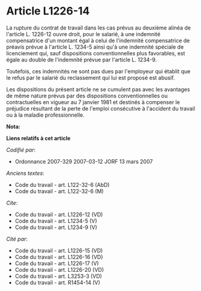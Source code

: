 # Article L1226-14

La rupture du contrat de travail dans les cas prévus au deuxième alinéa de l'article L. 1226-12 ouvre droit, pour le salarié,
à une indemnité compensatrice d'un montant égal à celui de l'indemnité compensatrice de préavis prévue à l'article L. 1234-5
ainsi qu'à une indemnité spéciale de licenciement qui, sauf dispositions conventionnelles plus favorables, est égale au
double de l'indemnité prévue par l'article L. 1234-9. 

Toutefois, ces indemnités ne sont pas dues par l'employeur qui établit que le refus par le salarié du reclassement qui lui
est proposé est abusif. 

Les dispositions du présent article ne se cumulent pas avec les avantages de même nature prévus par des dispositions
conventionnelles ou contractuelles en vigueur au 7 janvier 1981 et destinés à compenser le préjudice résultant de la perte de
l'emploi consécutive à l'accident du travail ou à la maladie professionnelle.

**Nota:**



**Liens relatifs à cet article**

_Codifié par_:

  - Ordonnance 2007-329 2007-03-12 JORF 13 mars 2007

_Anciens textes_:

  - Code du travail - art. L122-32-6 (AbD)
  - Code du travail - art. L122-32-6 (M)

_Cite_:

  - Code du travail - art. L1226-12 (VD)
  - Code du travail - art. L1234-5 (V)
  - Code du travail - art. L1234-9 (V)

_Cité par_:

  - Code du travail - art. L1226-15 (VD)
  - Code du travail - art. L1226-16 (VD)
  - Code du travail - art. L1226-17 (V)
  - Code du travail - art. L1226-20 (VD)
  - Code du travail - art. L3253-3 (VD)
  - Code du travail - art. R1454-14 (V)
